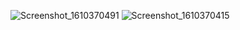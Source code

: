 ![Screenshot_1610370491](https://user-images.githubusercontent.com/48511954/104187097-2d036b80-5439-11eb-89f9-5213950ad7ca.png)
![Screenshot_1610370415](https://user-images.githubusercontent.com/48511954/104187742-101b6800-543a-11eb-90ec-9d29b7836fe9.png)

